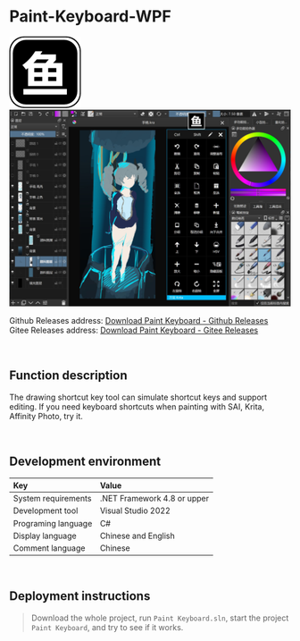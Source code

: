 # Paint-Keyboard-WPF

![](ScreenShot/logo.png)
![](ScreenShot/screenshot.jpg)

 
 Github Releases address: 
[Download Paint Keyboard - Github Releases](https://github.com/ysdy44/Paint-Keyboard-WPF/releases/download/v1.0.0/Paint.Keyboard.exe)   
 Gitee Releases address: 
[Download Paint Keyboard - Gitee Releases](https://gitee.com/ysdy44/paint-keyboard-wpf/attach_files/993929/download/Paint%20Keyboard.exe)   


<br/>

## Function description

The drawing shortcut key tool can simulate shortcut keys and support editing. If you need keyboard shortcuts when painting with SAI, Krita, Affinity Photo, try it.


<br/>

## Development environment

|Key|Value|
|:-|:-|
|System requirements| .NET Framework 4.8 or upper|
|Development tool|Visual Studio 2022|
|Programing language|C#|
|Display language|Chinese and English|
|Comment language|Chinese|


<br/>

## Deployment instructions

> Download the whole project, run `Paint Keyboard.sln`, start the project `Paint Keyboard`, and try to see if it works.